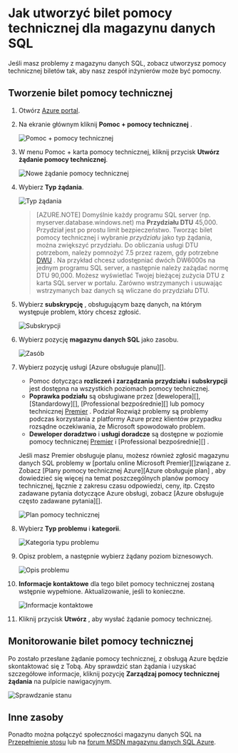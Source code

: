 <properties
   pageTitle="Jak utworzyć bilet pomocy technicznej dla magazynu danych SQL | Microsoft Azure"
   description="Jak utworzyć bilet pomocy technicznej w magazynie danych SQL Azure."
   services="sql-data-warehouse"
   documentationCenter="NA"
   authors="sonyam"
   manager="barbkess"
   editor=""/>

<tags
   ms.service="sql-data-warehouse"
   ms.devlang="NA"
   ms.topic="get-started-article"
   ms.tgt_pltfrm="NA"
   ms.workload="data-services"
   ms.date="09/01/2016"
   ms.author="sonyama;barbkess"/>

# <a name="how-to-create-a-support-ticket-for-sql-data-warehouse"></a>Jak utworzyć bilet pomocy technicznej dla magazynu danych SQL
 
Jeśli masz problemy z magazynu danych SQL, zobacz utworzysz pomocy technicznej biletów tak, aby nasz zespół inżynierów może być pomocny.

## <a name="create-a-support-ticket"></a>Tworzenie bilet pomocy technicznej

1. Otwórz [Azure portal][].

2. Na ekranie głównym kliknij **Pomoc + pomocy technicznej** .

    ![Pomoc + pomocy technicznej](./media/sql-data-warehouse-get-started-create-support-ticket/help-support.png)

3. W menu Pomoc + karta pomocy technicznej, kliknij przycisk **Utwórz żądanie pomocy technicznej**.

    ![Nowe żądanie pomocy technicznej](./media/sql-data-warehouse-get-started-create-support-ticket/create-support-request.png)
    
    <a name="request-quota-change"></a> 

4. Wybierz **Typ żądania**.

    ![Typ żądania](./media/sql-data-warehouse-get-started-create-support-ticket/request-type.png)
    
    >[AZURE.NOTE]  Domyślnie każdy programu SQL server (np. myserver.database.windows.net) ma **Przydziału DTU** 45,000. Przydział jest po prostu limit bezpieczeństwo. Tworząc bilet pomocy technicznej i wybranie *przydziału* jako typ żądania, można zwiększyć przydziału. Do obliczania usługi DTU potrzebom, należy pomnożyć 7.5 przez razem, gdy potrzebne [DWU][] . Na przykład chcesz udostępniać dwóch DW6000s na jednym programu SQL server, a następnie należy zażądać normę DTU 90,000.  Możesz wyświetlać Twojej bieżącej zużycia DTU z karta SQL server w portalu. Zarówno wstrzymanych i usuwając wstrzymanych baz danych są wliczane do przydziału DTU. 

5. Wybierz **subskrypcję** , obsługującym bazę danych, na którym występuje problem, który chcesz zgłosić.

    ![Subskrypcji](./media/sql-data-warehouse-get-started-create-support-ticket/subscription.png)

6. Wybierz pozycję **magazynu danych SQL** jako zasobu.

    ![Zasób](./media/sql-data-warehouse-get-started-create-support-ticket/resource.png)

7. Wybierz pozycję usługi [Azure obsługuje planu][].

    - Pomoc dotycząca **rozliczeń i zarządzania przydziału i subskrypcji** jest dostępna na wszystkich poziomach pomocy technicznej.
    - **Poprawka podziału** są obsługiwane przez [dewelopera][], [Standardowy][], [Professional bezpośrednie][] lub pomocy technicznej [Premier][] . Podział Rozwiąż problemy są problemy podczas korzystania z platformy Azure przez klientów przypadku rozsądne oczekiwania, że Microsoft spowodowało problem.
    - **Deweloper doradztwo** i **usługi doradcze** są dostępne w poziomie pomocy technicznej [Premier][] i [Professional bezpośrednie][] . 
    
    Jeśli masz Premier obsługuje planu, możesz również zgłosić magazynu danych SQL problemy w [portalu online Microsoft Premier][]związane z.  Zobacz [Plany pomocy technicznej Azure][Azure obsługuje plan] , aby dowiedzieć się więcej na temat poszczególnych planów pomocy technicznej, łącznie z zakresu czasu odpowiedzi, ceny, itp.  Często zadawane pytania dotyczące Azure obsługi, zobacz [Azure obsługuje często zadawane pytania][].  

    ![Plan pomocy technicznej](./media/sql-data-warehouse-get-started-create-support-ticket/support-plan.png)

8. Wybierz **Typ problemu** i **kategorii**.

    ![Kategoria typu problemu](./media/sql-data-warehouse-get-started-create-support-ticket/problem-type-category.png)

9. Opisz problem, a następnie wybierz żądany poziom biznesowych.

    ![Opis problemu](./media/sql-data-warehouse-get-started-create-support-ticket/problem-description.png)

10. **Informacje kontaktowe** dla tego bilet pomocy technicznej zostaną wstępnie wypełnione. Aktualizowanie, jeśli to konieczne.

    ![Informacje kontaktowe](./media/sql-data-warehouse-get-started-create-support-ticket/contact-info.png)

11. Kliknij przycisk **Utwórz** , aby wysłać żądanie pomocy technicznej.


## <a name="monitor-a-support-ticket"></a>Monitorowanie bilet pomocy technicznej

Po zostało przesłane żądanie pomocy technicznej, z obsługą Azure będzie skontaktować się z Tobą. Aby sprawdzić stan żądania i uzyskać szczegółowe informacje, kliknij pozycję **Zarządzaj pomocy technicznej żądania** na pulpicie nawigacyjnym.

![Sprawdzanie stanu](./media/sql-data-warehouse-get-started-create-support-ticket/check-status.png)

## <a name="other-resources"></a>Inne zasoby

Ponadto można połączyć społeczności magazynu danych SQL na [Przepełnienie stosu][] lub na [forum MSDN magazynu danych SQL Azure][].

<!--Image references--> 

<!--Article references--> 
[DWU]: ./sql-data-warehouse-overview-what-is.md#data-warehouse-units

<!--MSDN references--> 

<!--Other web references--> 
[Azure portal]: https://portal.azure.com/
[Planowanie obsługi Azure]: https://azure.microsoft.com/support/plans/?WT.mc_id=Support_Plan_510979/  
[Deweloper]: https://azure.microsoft.com/support/plans/developer/  
[Standardowe]: https://azure.microsoft.com/support/plans/standard/  
[Profesjonalny bezpośrednich]: https://azure.microsoft.com/support/plans/prodirect/  
[Premier]: https://azure.microsoft.com/support/plans/premier/  
[Obsługa Azure często zadawane pytania]: https://azure.microsoft.com/support/faq/
[Microsoft Premier portal usługi Lync online]: https://premier.microsoft.com/
[Przepełnienie stosu]: https://stackoverflow.com/questions/tagged/azure-sqldw/
[Forum MSDN magazynu danych SQL Azure]: https://social.msdn.microsoft.com/Forums/home?forum=AzureSQLDataWarehouse/

